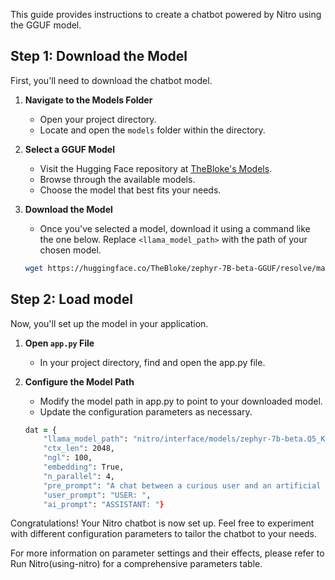 This guide provides instructions to create a chatbot powered by Nitro using the GGUF model.

## Step 1: Download the Model

First, you'll need to download the chatbot model.

1. **Navigate to the Models Folder**
   - Open your project directory.
   - Locate and open the `models` folder within the directory.

2. **Select a GGUF Model**
   - Visit the Hugging Face repository at [TheBloke's Models](https://huggingface.co/TheBloke).
   - Browse through the available models.
   - Choose the model that best fits your needs.

3. **Download the Model**
   - Once you've selected a model, download it using a command like the one below. Replace `<llama_model_path>` with the path of your chosen model.

    ```zsh title="This is an example of downloading Zephyr 7B Q5"
    wget https://huggingface.co/TheBloke/zephyr-7B-beta-GGUF/resolve/main/zephyr-7b-beta.Q5_K_M.gguf?download=true
    ```

## Step 2: Load model
Now, you'll set up the model in your application.

1. **Open `app.py` File**

    - In your project directory, find and open the app.py file.

2. **Configure the Model Path**

    - Modify the model path in app.py to point to your downloaded model.
    - Update the configuration parameters as necessary.

    ```zsh title="Example Configuration" {2}
    dat = {
        "llama_model_path": "nitro/interface/models/zephyr-7b-beta.Q5_K_M.gguf",
        "ctx_len": 2048,
        "ngl": 100,
        "embedding": True,
        "n_parallel": 4,
        "pre_prompt": "A chat between a curious user and an artificial intelligence",
        "user_prompt": "USER: ",
        "ai_prompt": "ASSISTANT: "}
    ```

Congratulations! Your Nitro chatbot is now set up. Feel free to experiment with different configuration parameters to tailor the chatbot to your needs.

For more information on parameter settings and their effects, please refer to Run Nitro(using-nitro) for a comprehensive parameters table.